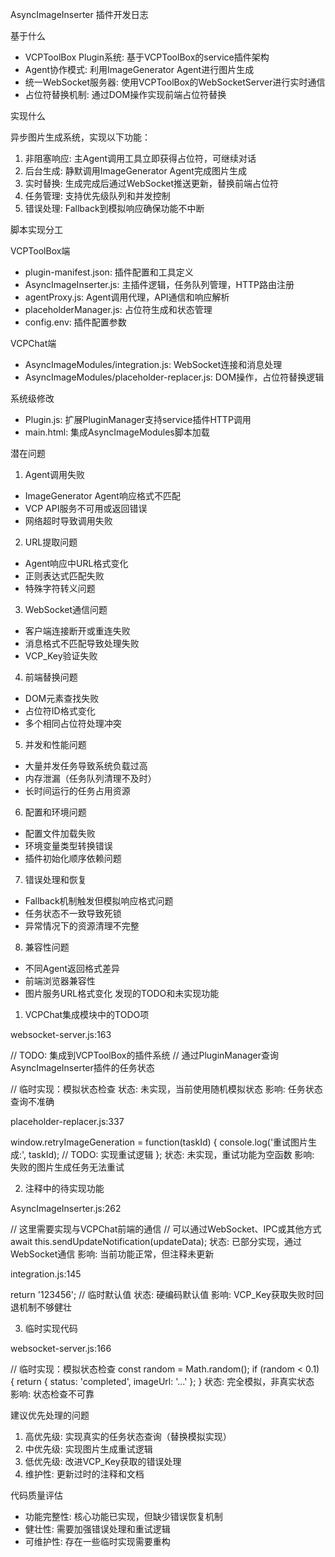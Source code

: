  AsyncImageInserter 插件开发日志

  基于什么

  - VCPToolBox Plugin系统: 基于VCPToolBox的service插件架构
  - Agent协作模式: 利用ImageGenerator Agent进行图片生成
  - 统一WebSocket服务器: 使用VCPToolBox的WebSocketServer进行实时通信
  - 占位符替换机制: 通过DOM操作实现前端占位符替换

  实现什么

  异步图片生成系统，实现以下功能：
  1. 非阻塞响应: 主Agent调用工具立即获得占位符，可继续对话
  2. 后台生成: 静默调用ImageGenerator Agent完成图片生成
  3. 实时替换: 生成完成后通过WebSocket推送更新，替换前端占位符
  4. 任务管理: 支持优先级队列和并发控制
  5. 错误处理: Fallback到模拟响应确保功能不中断

  脚本实现分工

  VCPToolBox端

  - plugin-manifest.json: 插件配置和工具定义
  - AsyncImageInserter.js: 主插件逻辑，任务队列管理，HTTP路由注册
  - agentProxy.js: Agent调用代理，API通信和响应解析
  - placeholderManager.js: 占位符生成和状态管理
  - config.env: 插件配置参数

  VCPChat端

  - AsyncImageModules/integration.js: WebSocket连接和消息处理
  - AsyncImageModules/placeholder-replacer.js: DOM操作，占位符替换逻辑

  系统级修改

  - Plugin.js: 扩展PluginManager支持service插件HTTP调用
  - main.html: 集成AsyncImageModules脚本加载

  潜在问题

  1. Agent调用失败

  - ImageGenerator Agent响应格式不匹配
  - VCP API服务不可用或返回错误
  - 网络超时导致调用失败

  2. URL提取问题

  - Agent响应中URL格式变化
  - 正则表达式匹配失败
  - 特殊字符转义问题

  3. WebSocket通信问题

  - 客户端连接断开或重连失败
  - 消息格式不匹配导致处理失败
  - VCP_Key验证失败

  4. 前端替换问题

  - DOM元素查找失败
  - 占位符ID格式变化
  - 多个相同占位符处理冲突

  5. 并发和性能问题

  - 大量并发任务导致系统负载过高
  - 内存泄漏（任务队列清理不及时）
  - 长时间运行的任务占用资源

  6. 配置和环境问题

  - 配置文件加载失败
  - 环境变量类型转换错误
  - 插件初始化顺序依赖问题

  7. 错误处理和恢复

  - Fallback机制触发但模拟响应格式问题
  - 任务状态不一致导致死锁
  - 异常情况下的资源清理不完整

  8. 兼容性问题

  - 不同Agent返回格式差异
  - 前端浏览器兼容性
  - 图片服务URL格式变化
 发现的TODO和未实现功能

  1. VCPChat集成模块中的TODO项

  websocket-server.js:163

  // TODO: 集成到VCPToolBox的插件系统
  // 通过PluginManager查询AsyncImageInserter插件的任务状态

  // 临时实现：模拟状态检查
  状态: 未实现，当前使用随机模拟状态
  影响: 任务状态查询不准确

  placeholder-replacer.js:337

  window.retryImageGeneration = function(taskId) {
      console.log('重试图片生成:', taskId);
      // TODO: 实现重试逻辑
  };
  状态: 未实现，重试功能为空函数
  影响: 失败的图片生成任务无法重试

  2. 注释中的待实现功能

  AsyncImageInserter.js:262

  // 这里需要实现与VCPChat前端的通信
  // 可以通过WebSocket、IPC或其他方式
  await this.sendUpdateNotification(updateData);
  状态: 已部分实现，通过WebSocket通信
  影响: 当前功能正常，但注释未更新

  integration.js:145

  return '123456'; // 临时默认值
  状态: 硬编码默认值
  影响: VCP_Key获取失败时回退机制不够健壮

  3. 临时实现代码

  websocket-server.js:166

  // 临时实现：模拟状态检查
  const random = Math.random();
  if (random < 0.1) {
      return { status: 'completed', imageUrl: '...' };
  }
  状态: 完全模拟，非真实状态
  影响: 状态检查不可靠

  建议优先处理的问题

  1. 高优先级: 实现真实的任务状态查询（替换模拟实现）
  2. 中优先级: 实现图片生成重试逻辑
  3. 低优先级: 改进VCP_Key获取的错误处理
  4. 维护性: 更新过时的注释和文档

  代码质量评估

  - 功能完整性: 核心功能已实现，但缺少错误恢复机制
  - 健壮性: 需要加强错误处理和重试逻辑
  - 可维护性: 存在一些临时实现需要重构
